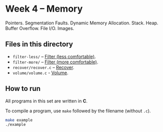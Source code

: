 # Week 4 – Memory

Pointers. Segmentation Faults. Dynamic Memory Allocation. Stack. Heap. Buffer Overflow. File I/O. Images.

## Files in this directory

- `filter-less/` – [Filter (less comfortable)](https://cs50.harvard.edu/x/psets/4/filter/less/).
- `filter-more/` – [Filter (more comfortable)](https://cs50.harvard.edu/x/psets/4/filter/more/).
- `recover/recover.c` – [Recover](https://cs50.harvard.edu/x/psets/4/recover/).
- `volume/volume.c` - [Volume](https://cs50.harvard.edu/x/psets/4/volume/).

## How to run

All programs in this set are written in **C**.

To compile a program, use `make` followed by the filename (without `.c`). 

```bash
make example
./example
